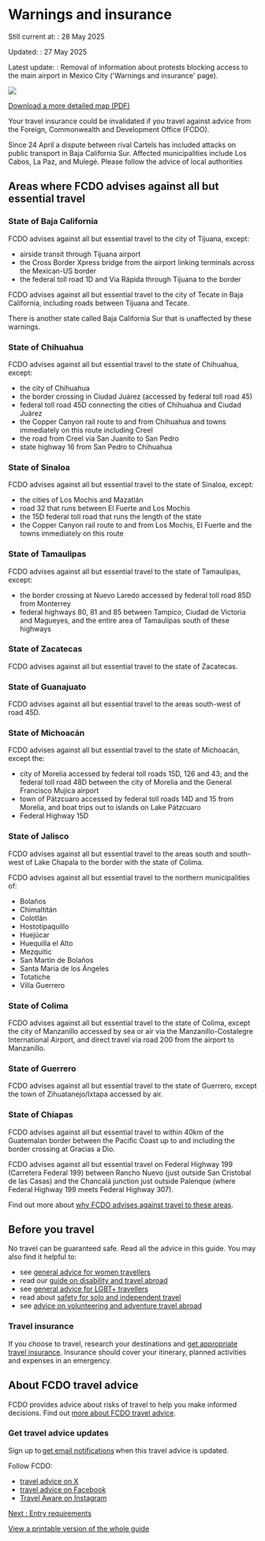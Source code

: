 # Warnings and insurance

Still current at:
:   28 May 2025

Updated:
:   27 May 2025

Latest update:
:   Removal of information about protests blocking access to the main airport in Mexico City ('Warnings and insurance' page).

![](https://assets.publishing.service.gov.uk/media/65fabfdfaa9b76001dfbdb8a/FCDO_TA_065_-_Mexico_Travel_Advice_Ed5_WEB.jpg)


[Download a more detailed map (PDF)](https://assets.publishing.service.gov.uk/media/65fabfdfaa9b760011fbdb6b/FCDO_TA_065_-_Mexico_Travel_Advice_Ed5.pdf)

Your travel insurance could be invalidated if you travel against advice from the Foreign, Commonwealth and Development Office (FCDO).

Since 24 April a dispute between rival Cartels has included attacks on public transport in Baja California Sur. Affected municipalities include Los Cabos, La Paz, and Mulegé. Please follow the advice of local authorities

## Areas where FCDO advises against all but essential travel

### State of Baja California

FCDO advises against all but essential travel to the city of Tijuana, except:

* airside transit through Tijuana airport
* the Cross Border Xpress bridge from the airport linking terminals across the Mexican-US border
* the federal toll road 1D and Via Rápida through Tijuana to the border

FCDO advises against all but essential travel to the city of Tecate in Baja California, including roads between Tijuana and Tecate.

There is another state called Baja California Sur that is unaffected by these warnings.

### State of Chihuahua

FCDO advises against all but essential travel to the state of Chihuahua, except:

* the city of Chihuahua
* the border crossing in Ciudad Juárez (accessed by federal toll road 45)
* federal toll road 45D connecting the cities of Chihuahua and Ciudad Juárez
* the Copper Canyon rail route to and from Chihuahua and towns immediately on this route including Creel
* the road from Creel via San Juanito to San Pedro
* state highway 16 from San Pedro to Chihuahua

### State of Sinaloa

FCDO advises against all but essential travel to the state of Sinaloa, except:

* the cities of Los Mochis and Mazatlán
* road 32 that runs between El Fuerte and Los Mochis
* the 15D federal toll road that runs the length of the state
* the Copper Canyon rail route to and from Los Mochis, El Fuerte and the towns immediately on this route

### State of Tamaulipas

FCDO advises against all but essential travel to the state of Tamaulipas, except:

* the border crossing at Nuevo Laredo accessed by federal toll road 85D from Monterrey
* federal highways 80, 81 and 85 between Tampico, Ciudad de Victoria and Magueyes, and the entire area of Tamaulipas south of these highways

### State of Zacatecas

FCDO advises against all but essential travel to the state of Zacatecas.

### State of Guanajuato

FCDO advises against all but essential travel to the areas south-west of road 45D.

### State of Michoacán

FCDO advises against all but essential travel to the state of Michoacán, except the:

* city of Morelia accessed by federal toll roads 15D, 126 and 43; and the federal toll road 48D between the city of Morelia and the General Francisco Mujica airport
* town of Pátzcuaro accessed by federal toll roads 14D and 15 from Morelia, and boat trips out to islands on Lake Pátzcuaro
* Federal Highway 15D

### State of Jalisco

FCDO advises against all but essential travel to the areas south and south-west of Lake Chapala to the border with the state of Colima.

FCDO advises against all but essential travel to the northern municipalities of:

* Bolaños
* Chimaltitán
* Colotlán
* Hostotipaquillo
* Huejúcar
* Huequilla el Alto
* Mezquitic
* San Martin de Bolaños
* Santa Maria de los Ángeles
* Totatiche
* Villa Guerrero

### State of Colima

FCDO advises against all but essential travel to the state of Colima, except the city of Manzanillo accessed by sea or air via the Manzanillo-Costalegre International Airport, and direct travel via road 200 from the airport to Manzanillo.

### State of Guerrero

FCDO advises against all but essential travel to the state of Guerrero, except the town of Zihuatanejo/Ixtapa accessed by air.

### State of Chiapas

FCDO advises against all but essential travel to within 40km of the Guatemalan border between the Pacific Coast up to and including the border crossing at Gracias a Dio.

FCDO advises against all but essential travel on Federal Highway 199 (Carretera Federal 199) between Rancho Nuevo (just outside San Cristobal de las Casas) and the Chancalá junction just outside Palenque (where Federal Highway 199 meets Federal Highway 307).

Find out more about [why FCDO advises against travel to these areas](/foreign-travel-advice/mexico/regional-risks).

## Before you travel

No travel can be guaranteed safe. Read all the advice in this guide. You may also find it helpful to:

* see [general advice for women travellers](https://www.gov.uk/guidance/advice-for-women-travelling-abroad)
* read our [guide on disability and travel abroad](https://www.gov.uk/government/publications/disabled-travellers)
* see [general advice for LGBT+ travellers](https://www.gov.uk/guidance/lesbian-gay-bisexual-and-transgender-foreign-travel-advice)
* read about [safety for solo and independent travel](https://www.gov.uk/guidance/solo-and-independent-travel)
* see [advice on volunteering and adventure travel abroad](https://www.gov.uk/guidance/safer-adventure-travel-and-volunteering-overseas)

### Travel insurance

If you choose to travel, research your destinations and [get appropriate travel insurance](https://www.gov.uk/guidance/foreign-travel-insurance). Insurance should cover your itinerary, planned activities and expenses in an emergency.

## About FCDO travel advice

FCDO provides advice about risks of travel to help you make informed decisions. Find out [more about FCDO travel advice](https://www.gov.uk/guidance/about-foreign-commonwealth-development-office-travel-advice).

### Get travel advice updates

Sign up to [get email notifications](https://www.gov.uk/foreign-travel-advice/mexico/email-signup) when this travel advice is updated.

Follow FCDO:

* [travel advice on X](https://x.com/fcdotravelgovuk)
* [travel advice on Facebook](https://www.facebook.com/FCDOTravel/)
* [Travel Aware on Instagram](https://www.instagram.com/accounts/login/?next=https%3A%2F%2Fwww.instagram.com%2Ftravelaware%2F&is_from_rle)

[Next
:
Entry requirements](/foreign-travel-advice/mexico/entry-requirements)

[View a printable version of the whole guide](/foreign-travel-advice/mexico/print)